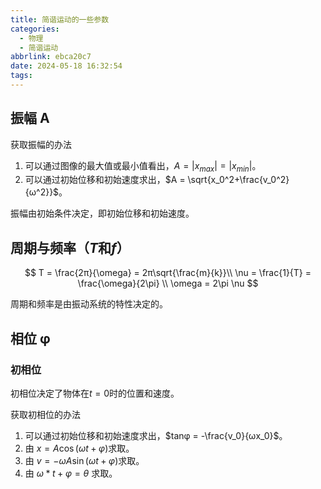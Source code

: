 ```yaml
---
title: 简谐运动的一些参数
categories:
  - 物理
  - 简谐运动
abbrlink: ebca20c7
date: 2024-05-18 16:32:54
tags:
---
```


## 振幅 A

获取振幅的办法

1. 可以通过图像的最大值或最小值看出，$A = |x_{max}| = |x_{min}|$。
2. 可以通过初始位移和初始速度求出，$A = \sqrt{x_0^2+\frac{v_0^2}{ω^2}}$。

振幅由初始条件决定，即初始位移和初始速度。

## 周期与频率（$T$和$f$）

$$
T = \frac{2π}{\omega} = 2π\sqrt{\frac{m}{k}}\\
\nu = \frac{1}{T} = \frac{\omega}{2\pi} \\
\omega = 2\pi \nu
$$

周期和频率是由振动系统的特性决定的。

## 相位 φ

### 初相位

初相位决定了物体在$t=0$时的位置和速度。

获取初相位的办法

1. 可以通过初始位移和初始速度求出，$tanφ = -\frac{v_0}{ωx_0}$。
2. 由 $x = A\cos(ωt+φ)$求取。
3. 由 $v = - \omega A\sin(ωt+φ)$求取。
4. 由 $\omega*t+φ = \theta$ 求取。
